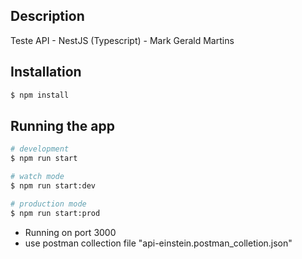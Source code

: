 

## Description

Teste API - NestJS (Typescript) - Mark Gerald Martins

## Installation

```bash
$ npm install
```

## Running the app

```bash
# development
$ npm run start

# watch mode
$ npm run start:dev

# production mode
$ npm run start:prod
```

- Running on port 3000
- use postman collection file "api-einstein.postman_colletion.json"
